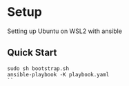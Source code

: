 # Setup
Setting up Ubuntu on WSL2 with ansible

## Quick Start

```
sudo sh bootstrap.sh
ansible-playbook -K playbook.yaml
``